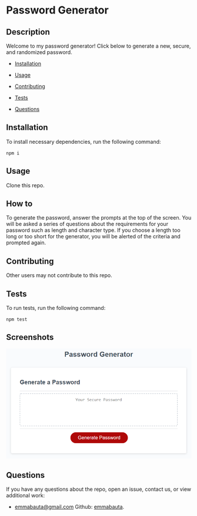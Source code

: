 # Password Generator
## Description 
Welcome to my password generator! Click below to generate a new, secure, and randomized password.

* [Installation](#installation)

* [Usage](#usage)

* [Contributing](#contributing)

* [Tests](#tests)

* [Questions](#questions)

## Installation

To install necessary dependencies, run the following command:

```
npm i
```

## Usage

Clone this repo.
## How to

To generate the password, answer the prompts at the top of the screen. You will be asked a series of questions about the requirements for your password such as length and character type. If you choose a length too long or too short for the generator, you will be alerted of the criteria and prompted again. 

  
## Contributing

Other users may not contribute to this repo.

## Tests

To run tests, run the following command:

```
npm test
```

## Screenshots
![password generator demo](./Assets/03-javascript-homework-demo.png)

## Questions

If you have any questions about the repo, open an issue, contact us,  or view additional work: 
* <emmabauta@gmail.com>   Github: [emmabauta](https://github.com/emmabauta/).

